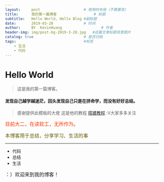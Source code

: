 ```yaml
---
layout:     post   				    # 使用的布局（不需要改）
title:      我的第一篇博客 				# 标题 
subtitle:   Hello World, Hello Blog #副标题
date:       2019-03-28 				# 时间
author:     BY 	KevinHuang					# 作者
header-img: img/post-bg-2019-3-28.jpg 	#这篇文章标题背景图片
catalog: true 						# 是否归档
tags:								#标签
    - 生活
    - 代码
---
```


# Hello World
>这是我的第一篇博客。

#### 发现自己越学越迷茫，回头发现自己只是在拼命学，而没有好好总结。

>感谢提供此模板的大佬
>这是他的教程 [搭建教程](http://qiubaiying.top/2017/02/06/%E5%BF%AB%E9%80%9F%E6%90%AD%E5%BB%BA%E4%B8%AA%E4%BA%BA%E5%8D%9A%E5%AE%A2/) :V大家多多关注

<font color=#FF6347, size=3>目前大二，在读软工，无所作为。</font>


<font color=#6495ED, size=3>本博客用于总结，分享学习、生活的事</font>


***
* 代码
* 总结
* 生活

 <font size=3>：）欢迎来到我的博客！